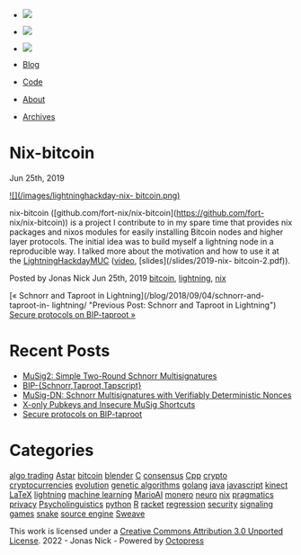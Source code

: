   * [![](/images/bird.png)](https://twitter.com/n1ckler "follow on twitter")
  * [![](/images/GitHub-Mark-64px.png)](https://github.com/jonasnick "github repo")
  * [![](/images/rss.png)](/atom.xml "subscribe via RSS")

  * [Blog](/)
  * [Code](https://github.com/jonasnick)
  * [About](/about)
  * [Archives](/blog/archives)

# Nix-bitcoin

Jun 25th, 2019

[![](/images/lightninghackday-nix-
bitcoin.png)](https://youtu.be/BcjKejXlLbM?t=15873)

nix-bitcoin ([github.com/fort-nix/nix-bitcoin](https://github.com/fort-
nix/nix-bitcoin)) is a project I contribute to in my spare time that provides
nix packages and nixos modules for easily installing Bitcoin nodes and higher
layer protocols. The initial idea was to build myself a lightning node in a
reproducible way. I talked more about the motivation and how to use it at the
[LightningHackdayMUC](https://lightninghackday.fulmo.org/)
([video](https://youtu.be/BcjKejXlLbM?t=15873), [slides](/slides/2019-nix-
bitcoin-2.pdf)).

Posted by Jonas Nick Jun 25th, 2019 [bitcoin](/blog/categories/bitcoin/),
[lightning](/blog/categories/lightning/), [nix](/blog/categories/nix/)

[« Schnorr and Taproot in Lightning](/blog/2018/09/04/schnorr-and-taproot-in-
lightning/ "Previous Post: Schnorr and Taproot in Lightning") [Secure
protocols on BIP-taproot »](/blog/2019/06/25/secure-protocols-on-bip-taproot/
"Next Post: Secure protocols on BIP-taproot")

# Recent Posts

  * [MuSig2: Simple Two-Round Schnorr Multisignatures](/blog/2020/11/29/musig2-simple-two-round-schnorr-multisignatures/)
  * [BIP-{Schnorr,Taproot,Tapscript}](/blog/2020/11/29/bip-%7Bschnorr/)
  * [MuSig-DN: Schnorr Multisignatures with Verifiably Deterministic Nonces](/blog/2020/11/29/musig-dn-schnorr-multisignatures-with-verifiably-deterministic-nonces/)
  * [X-only Pubkeys and Insecure MuSig Shortcuts](/blog/2019/11/19/x-only-pubkeys-and-insecure-musig-shortcuts/)
  * [Secure protocols on BIP-taproot](/blog/2019/06/25/secure-protocols-on-bip-taproot/)

# Categories

[algo trading](/blog/categories/algo-trading) [Astar](/blog/categories/astar)
[bitcoin](/blog/categories/bitcoin) [blender](/blog/categories/blender)
[C](/blog/categories/c) [consensus](/blog/categories/consensus)
[Cpp](/blog/categories/cpp) [crypto](/blog/categories/crypto)
[cryptocurrencies](/blog/categories/cryptocurrencies)
[evolution](/blog/categories/evolution) [genetic
algorithms](/blog/categories/genetic-algorithms)
[golang](/blog/categories/golang) [java](/blog/categories/java)
[javascript](/blog/categories/javascript) [kinect](/blog/categories/kinect)
[LaTeX](/blog/categories/latex) [lightning](/blog/categories/lightning)
[machine learning](/blog/categories/machine-learning)
[MarioAI](/blog/categories/marioai) [monero](/blog/categories/monero)
[neuro](/blog/categories/neuro) [nix](/blog/categories/nix)
[pragmatics](/blog/categories/pragmatics) [privacy](/blog/categories/privacy)
[Psycholinguistics](/blog/categories/psycholinguistics)
[python](/blog/categories/python) [R](/blog/categories/r)
[racket](/blog/categories/racket) [regression](/blog/categories/regression)
[security](/blog/categories/security) [signaling
games](/blog/categories/signaling-games) [snake](/blog/categories/snake)
[source engine](/blog/categories/source-engine)
[Sweave](/blog/categories/sweave)

This work is licensed under a [Creative Commons Attribution 3.0 Unported
License](https://creativecommons.org/licenses/by/3.0/deed.en_US). 2022 - Jonas
Nick - Powered by [Octopress](https://octopress.org)


